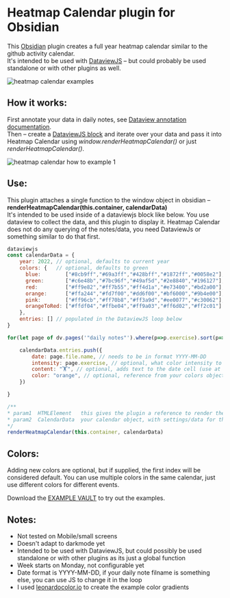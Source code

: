 # Heatmap Calendar plugin for Obsidian

This [Obsidian](https://obsidian.md/) plugin creates a full year heatmap calendar similar to the github activity calendar.  
It's intended to be used with [DataviewJS](https://blacksmithgu.github.io/obsidian-dataview/) – but could probably be used standalone or with other plugins as well.  

![heatmap calendar examples](https://github.com/Richardsl/heatmap-calendar-obsidian/blob/master/github-images/heatmap-calendar-examples.jpg?raw=true)



## How it works:

First annotate your data in daily notes, see [Dataview annotation documentation](https://blacksmithgu.github.io/obsidian-dataview/data-annotation/).  
Then – create a [DataviewJS block](https://blacksmithgu.github.io/obsidian-dataview/api/intro/) and iterate over your data and pass it into Heatmap Calendar using *window.renderHeatmapCalendar()* or just *renderHeatmapCalendar()*.

![heatmap calendar how to example 1](https://github.com/Richardsl/heatmap-calendar-obsidian/blob/master/github-images/heatmap-calendar-howto3.jpg?raw=true)

## Use:

This plugin attaches a single function to the window object in obsidian – **renderHeatmapCalendar(this.container, calendarData)**  
It's intended to be used inside of a dataviewjs block like below. You use dataview to collect the data, and this plugin to display it.
Heatmap Calendar does not do any querying of the notes/data, you need DataviewJs or something similar to do that first.

```javascript
dataviewjs
const calendarData = { 
	year: 2022, // optional, defaults to current year
	colors: {   // optional, defaults to green
	  blue:        ["#8cb9ff","#69a3ff","#428bff","#1872ff","#0058e2"], // this first entry is considered default
	  green:       ["#c6e48b","#7bc96f","#49af5d","#2e8840","#196127"],
	  red:         ["#ff9e82","#ff7b55","#ff4d1a","#e73400","#bd2a00"],
	  orange:      ["#ffa244","#fd7f00","#dd6f00","#bf6000","#9b4e00"],
	  pink:        ["#ff96cb","#ff70b8","#ff3a9d","#ee0077","#c30062"],
	  orangeToRed: ["#ffdf04","#ffbe04","#ff9a03","#ff6d02","#ff2c01"]
	},
	entries: [] // populated in the DataviewJS loop below
}

for(let page of dv.pages('"daily notes"').where(p=>p.exercise).sort(p=>p.file.name)){ //DataviewJS stuff

	calendarData.entries.push({
		date: page.file.name, // needs to be in format YYYY-MM-DD
		intensity: page.exercise, // optional, what color intensity to use for entry, will autoscale. Default 4 (1-5)
		content: "🏋️", // optional, adds text to the date cell (use at own risk)
		color: "orange", // optional, reference from your colors object. If no color is supplied; colors[0] is used
	})

}

/**
* param1  HTMLElement   this gives the plugin a reference to render the calendar at
* param2  CalendarData  your calendar object, with settings/data for the calendar
*/
renderHeatmapCalendar(this.container, calendarData)

```
  
## Colors:
Adding new colors are optional, but if supplied, the first index will be considered default.
You can use multiple colors in the same calendar, just use different colors for different events.  
   
Download the [EXAMPLE VAULT](https://github.com/Richardsl/heatmap-calendar-obsidian/tree/master/EXAMPLE_VAULT) to try out the examples.  


## Notes:

- Not tested on Mobile/small screens
- Doesn't adapt to darkmode yet
- Intended to be used with DataviewJS, but could possibly be used standalone or with other plugins as its just a global function
- Week starts on Monday, not configurable yet
- Date format is YYYY-MM-DD, if your daily note filname is something else, you can use JS to change it in the loop
- I used [leonardocolor.io](https://leonardocolor.io) to create the example color gradients
